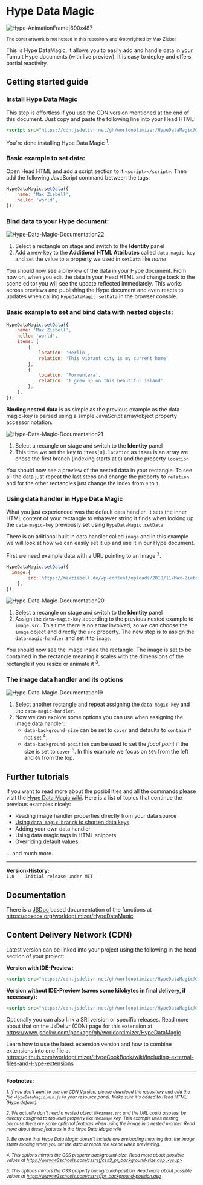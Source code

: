 # Hype Data Magic



![Hype-AnimationFrame|690x487](https://playground.maxziebell.de/Hype/DataMagic/HypeDataMagic_1.jpg)

<sup>The cover artwork is not hosted in this repository and &copy;opyrighted by Max Ziebell</sup>

This is Hype DataMagic, it allows you to easily add and handle data in your Tumult Hype documents (with live preview). It is easy to deploy and offers partial reactivity.

## Getting started guide

### Install Hype Data Magic

This step is effortless if you use the CDN version mentioned at the end of this document. Just copy and paste the following line into your Head HTML:

```html
<script src="https://cdn.jsdelivr.net/gh/worldoptimizer/HypeDataMagic@1/HypeDataMagic.min.js"></script>
```

You're done installing Hype Data Magic <sup>1</sup>.

### Basic example to set data:

Open Head HTML and add a script section to it `<script></script>`. Then add the following JavaScript command between the tags:

``` javascript
HypeDataMagic.setData({
	name: 'Max Ziebell',
	hello: 'world',
});
```

### Bind data to your Hype document:

![Hype-Data-Magic-Documentation22](https://raw.githubusercontent.com/wiki/worldoptimizer/HypeDataMagic/README.assets/Hype-Data-Magic-Documentation22.png)

1. Select a rectangle on stage and switch to the **Identity** panel 
2. Add a new key to the **Additional HTML Attributes** called `data-magic-key` and set the value to a property we used in `setData` like *name*

You should now see a preview of the data in your Hype document. From now on, when you edit the data in your Head HTML and change back to the scene editor you will see the update reflected immediately. This works across previews and publishing the Hype document and even reacts to updates when calling `HypeDataMagic.setData` in the browser console.

### Basic example to set and bind data with nested objects:

```javascript
HypeDataMagic.setData({
	name: 'Max Ziebell',
	hello: 'world',
	items: [
		{
			location: 'Berlin',
			relation: 'This vibrant city is my current home'
		},
		{
			location: 'Formentera',
			relation: 'I grew up on this beautiful island'
		},
	],
});
```

**Binding nested data** is as simple as the previous example as the data-magic-key is parsed using a simple JavaScript array/object property accessor notation. 

![Hype-Data-Magic-Documentation21](https://raw.githubusercontent.com/wiki/worldoptimizer/HypeDataMagic/README.assets/Hype-Data-Magic-Documentation21.png)

1. Select a recangle on stage and switch to the **Identity** panel
2. This time we set the key to `items[0].location` as `items` is an array we chose the first branch (indexing starts at `0`) and the property `location`

You should now see a preview of the nested data in your rectangle. To see all the data just repeat the last steps and change the property to `relation` and for the other rectangles just change the index from `0` to `1`.

### Using data handler in Hype Data Magic

What you just experienced was the default data handler. It sets the inner HTML content of your rectangle to whatever string it finds when looking up the `data-magic-key` previously set using `HypeDataMagic.setData`. 

There is an aditional built in data handler called `image` and in this example we will look at how we can easily set it up and use it in our Hype document.

First we need example data with a URL pointing to an image <sup>2</sup>.

```javascript
HypeDataMagic.setData({
  image:{
		src:'https://maxziebell.de/wp-content/uploads/2018/11/Max-Ziebell-Konzept-3-e1543533327368.png'
	},
});
```



![Hype-Data-Magic-Documentation20](https://raw.githubusercontent.com/wiki/worldoptimizer/HypeDataMagic/README.assets/Hype-Data-Magic-Documentation20.png)

1. Select a recangle on stage and switch to the **Identity** panel
2. Assign the `data-magic-key` according to the previous nested example to `image.src`. This time there is no array involved, so we can choose the `image` object and directly the `src` property. The new step is to assign the `data-magic-handler` and set it to `image`.

You should now see the image inside the rectangle. The image is set to be contained in the rectangle meaning it scales with the dimensions of the rectangle if you resize or animate it <sup>3</sup>.

### The image data handler and its options

![Hype-Data-Magic-Documentation19](https://raw.githubusercontent.com/wiki/worldoptimizer/HypeDataMagic/README.assets/Hype-Data-Magic-Documentation19.png)

1. Select another rectangle and repeat assigning the  `data-magic-key` and the  `data-magic-handler`. 
2. Now we can explore some options you can use when assigning the image data handler:
   *  `data-background-size` can be set to `cover` and defaults to `contain` if not set <sup>4</sup>.
   *  `data-background-position`  can be used to set the *focal point* if the size is set to `cover` <sup>5</sup>. In this example we focus on `50%` from the left and `0%` from the top.

## Further tutorials

If you want to read more about the posibillities and all the commands please visit the [Hype Data Magic wiki](https://github.com/worldoptimizer/HypeDataMagic/wiki). Here is a list of topics that continue the previous examples nicely:

* Reading image handler properties directly from your data source
* [Using `data-magic-branch` to shorten data keys](https://github.com/worldoptimizer/HypeDataMagic/wiki/How-to-use-data-magic-branches)
* Adding your own data handler
* Using data magic tags in HTML snippets
* Overriding default values

… and much more.

---

**Version-History:**  
`1.0	Initial release under MIT `   

## Documentation

There is a [JSDoc](https://en.wikipedia.org/wiki/JSDoc) based documentation of the functions at https://doxdox.org/worldoptimizer/HypeDataMagic

Content Delivery Network (CDN)
--

Latest version can be linked into your project using the following in the head section of your project:

**Version with IDE-Preview:**

```html
<script src="https://cdn.jsdelivr.net/gh/worldoptimizer/HypeDataMagic@1/HypeDataMagic.min.js"></script>
```

**Version without IDE-Preview (saves some kilobytes in final delivery, if necessary):**

```html
<script src="https://cdn.jsdelivr.net/gh/worldoptimizer/HypeDataMagic@1/HypeDataMagic.prod.min.js"></script>
```

Optionally you can also link a SRI version or specific releases. 
Read more about that on the JsDelivr (CDN) page for this extension at https://www.jsdelivr.com/package/gh/worldoptimizer/HypeDataMagic

Learn how to use the latest extension version and how to combine extensions into one file at
https://github.com/worldoptimizer/HypeCookBook/wiki/Including-external-files-and-Hype-extensions

---

**Footnotes:**

<sup>*1. If you don't want to use the CDN Version, please download the repository and add the file -`HypeDataMagic.min.js` to your resource panel. Make sure it's added to Head HTML (Hype default).*</sup>

*<sup>2. We actually don't need a nested object  like`image.src` and the URL could also just be directly assigned to top level property like the`image` key. This example uses nesting because there are some optional features when using the image in a nested manner. Read more about these features in the Hype Data Magic wiki</sup>*

*<sup>3. Be aware that Hype Data Magic doesn't include any preloading meaning that the image starts loading when you set the data or reach the scene when previewing.</sup>*

*<sup>4. This options mirrors the CSS property background-size. Read more about possible values at https://www.w3schools.com/cssref/css3_pr_background-size.asp .</sup>*

*<sup>5. This options mirrors the CSS property background-position. Read more about possible values at https://www.w3schools.com/cssref/pr_background-position.asp .</sup>*